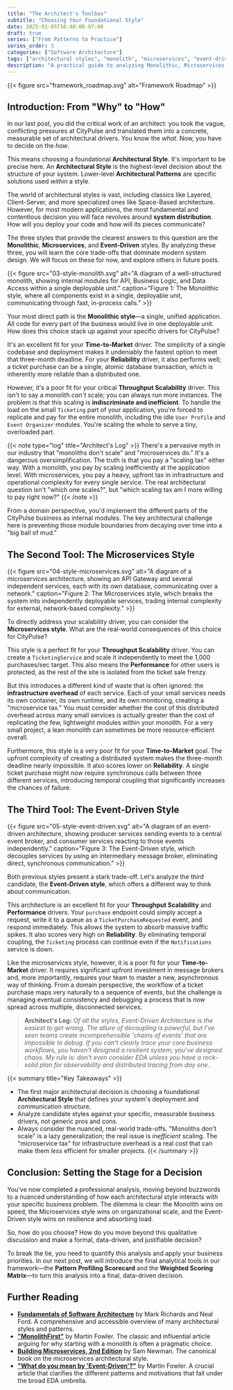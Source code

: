 ```yaml
---
title: "The Architect's Toolbox"
subtitle: "Choosing Your Foundational Style"
date: 2025-01-05T10:40:00-07:00
draft: true
series: ["From Patterns to Practice"]
series_order: 3
categories: ["Software Architecture"]
tags: ["architectural styles", "monolith", "microservices", "event-driven architecture", "trade-offs", "system design"]
description: "A practical guide to analyzing Monolithic, Microservices, and Event-Driven architectural styles against real-world business drivers to choose the foundational style for your system."
---
```


{{< figure src="framework_roadmap.svg" alt="Framework Roadmap" >}}

## Introduction: From "Why" to "How"

In our last post, you did the critical work of an architect: you took the vague, conflicting pressures at CityPulse and translated them into a concrete, measurable set of architectural drivers. You know the *what*. Now, you have to decide on the *how*.

This means choosing a foundational **Architectural Style**. It's important to be precise here. An **Architectural Style** is the highest-level decision about the structure of your system. Lower-level **Architectural Patterns** are specific solutions used *within* a style.

The world of architectural styles is vast, including classics like Layered, Client-Server, and more specialized ones like Space-Based architecture. However, for most modern applications, the most fundamental and contentious decision you will face revolves around **system distribution**. How will you deploy your code and how will its pieces communicate?

The three styles that provide the clearest answers to this question are the **Monolithic**, **Microservices**, and **Event-Driven** styles. By analyzing these three, you will learn the core trade-offs that dominate modern system design. We will focus on these for now, and explore others in future posts.

{{< figure src="03-style-monolith.svg" alt="A diagram of a well-structured monolith, showing internal modules for API, Business Logic, and Data Access within a single deployable unit." caption="Figure 1: The Monolithic style, where all components exist in a single, deployable unit, communicating through fast, in-process calls." >}}

Your most direct path is the **Monolithic style**—a single, unified application. All code for every part of the business would live in one deployable unit. How does this choice stack up against your specific drivers for CityPulse?

It's an excellent fit for your **Time-to-Market** driver. The simplicity of a single codebase and deployment makes it undeniably the fastest option to meet that three-month deadline. For your **Reliability** driver, it also performs well; a ticket purchase can be a single, atomic database transaction, which is inherently more reliable than a distributed one.

However, it's a poor fit for your critical **Throughput Scalability** driver. This isn't to say a monolith *can't* scale; you can always run more instances. The problem is that this scaling is **indiscriminate and inefficient**. To handle the load on the small `Ticketing` part of your application, you're forced to replicate and pay for the entire monolith, including the idle `User Profile` and `Event Organizer` modules. You're scaling the whole to serve a tiny, overloaded part.

{{< note type="log" title="Architect's Log" >}}
There's a pervasive myth in our industry that "monoliths don't scale" and "microservices do." It's a dangerous oversimplification. The truth is that you pay a "scaling tax" either way. With a monolith, you pay by scaling inefficiently at the application level. With microservices, you pay a heavy, upfront tax in infrastructure and operational complexity for every single service. The real architectural question isn't "which one scales?", but "which scaling tax am I more willing to pay right now?"
{{< /note >}}

From a domain perspective, you'd implement the different parts of the CityPulse business as internal modules. The key architectural challenge here is preventing those module boundaries from decaying over time into a "big ball of mud."

## The Second Tool: The Microservices Style

{{< figure src="04-style-microservices.svg" alt="A diagram of a microservices architecture, showing an API Gateway and several independent services, each with its own database, communicating over a network." caption="Figure 2: The Microservices style, which breaks the system into independently deployable services, trading internal complexity for external, network-based complexity." >}}

To directly address your scalability driver, you can consider the **Microservices style**. What are the real-world consequences of this choice for CityPulse?

This style is a perfect fit for your **Throughput Scalability** driver. You can create a `TicketingService` and scale it independently to meet the 1,000 purchases/sec target. This also means the **Performance** for other users is protected, as the rest of the site is isolated from the ticket sale frenzy.

But this introduces a different kind of waste that is often ignored: the **infrastructure overhead** of each service. Each of your small services needs its own container, its own runtime, and its own monitoring, creating a "microservice tax." You must consider whether the cost of this distributed overhead across many small services is actually greater than the cost of replicating the few, lightweight modules within your monolith. For a very small project, a lean monolith can sometimes be more resource-efficient overall.

Furthermore, this style is a very poor fit for your **Time-to-Market** goal. The upfront complexity of creating a distributed system makes the three-month deadline nearly impossible. It also scores lower on **Reliability**. A single ticket purchase might now require synchronous calls between three different services, introducing temporal coupling that significantly increases the chances of failure.

## The Third Tool: The Event-Driven Style

{{< figure src="05-style-event-driven.svg" alt="A diagram of an event-driven architecture, showing producer services sending events to a central event broker, and consumer services reacting to those events independently." caption="Figure 3: The Event-Driven style, which decouples services by using an intermediary message broker, eliminating direct, synchronous communication." >}}

Both previous styles present a stark trade-off. Let's analyze the third candidate, the **Event-Driven style**, which offers a different way to think about communication.

This architecture is an excellent fit for your **Throughput Scalability** and **Performance** drivers. Your `purchase` endpoint could simply accept a request, write it to a queue as a `TicketPurchaseRequested` event, and respond immediately. This allows the system to absorb massive traffic spikes. It also scores very high on **Reliability**. By eliminating temporal coupling, the `Ticketing` process can continue even if the `Notifications` service is down.

Like the microservices style, however, it is a poor fit for your **Time-to-Market** driver. It requires significant upfront investment in message brokers and, more importantly, requires your team to master a new, asynchronous way of thinking. From a domain perspective, the workflow of a ticket purchase maps very naturally to a sequence of events, but the challenge is managing eventual consistency and debugging a process that is now spread across multiple, disconnected services.

> **Architect's Log:** *Of all the styles, Event-Driven Architecture is the easiest to get wrong. The allure of decoupling is powerful, but I've seen teams create incomprehensible 'chains of events' that are impossible to debug. If you can't clearly trace your core business workflows, you haven't designed a resilient system; you've designed chaos. My rule is: don't even consider EDA unless you have a rock-solid plan for observability and distributed tracing from day one.*

{{< summary title="Key Takeaways" >}}
*   The first major architectural decision is choosing a foundational **Architectural Style** that defines your system's deployment and communication structure.
*   Analyze candidate styles against your specific, measurable business drivers, not generic pros and cons.
*   Always consider the nuanced, real-world trade-offs. "Monoliths don't scale" is a lazy generalization; the real issue is *inefficient* scaling. The "microservice tax" for infrastructure overhead is a real cost that can make them *less* efficient for smaller projects.
{{< /summary >}}

## Conclusion: Setting the Stage for a Decision

You've now completed a professional analysis, moving beyond buzzwords to a nuanced understanding of how each architectural style interacts with your specific business problem. The dilemma is clear: the Monolith wins on speed, the Microservices style wins on organizational scale, and the Event-Driven style wins on resilience and absorbing load.

So, how do you choose? How do you move beyond this qualitative discussion and make a formal, data-driven, and justifiable decision?

To break the tie, you need to quantify this analysis and apply your business priorities. In our next post, we will introduce the final analytical tools in our framework—the **Pattern Profiling Scorecard** and the **Weighted Scoring Matrix**—to turn this analysis into a final, data-driven decision.

## Further Reading

*   [**Fundamentals of Software Architecture**](https://www.oreilly.com/library/view/fundamentals-of-software/9781492043447/) by Mark Richards and Neal Ford. A comprehensive and accessible overview of many architectural styles and patterns.
*   [**"MonolithFirst"**](https://martinfowler.com/bliki/MonolithFirst.html) by Martin Fowler. The classic and influential article arguing for why starting with a monolith is often a pragmatic choice.
*   [**Building Microservices, 2nd Edition**](https://www.oreilly.com/library/view/building-microservices-2nd/9781098120297/) by Sam Newman. The canonical book on the microservices architectural style.
*   [**"What do you mean by 'Event-Driven'?"**](https://martinfowler.com/articles/201701-event-driven.html) by Martin Fowler. A crucial article that clarifies the different patterns and motivations that fall under the broad EDA umbrella.